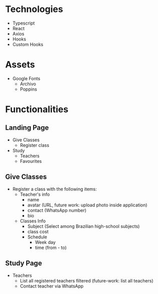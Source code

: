 # Technologies

- Typescript
- React 
- Axios
- Hooks
- Custom Hooks

# Assets
- Google Fonts
  - Archivo
  - Poppins

# Functionalities

## Landing Page
- Give Classes
  - Register class
- Study
  - Teachers
  - Favourites

## Give Classes
- Register a class with the following items:
  - Teacher's info
    - name
    - avatar (URL, future work: upload photo inside application)
    - contact (WhatsApp number)
    - bio
  - Classes Info
    - Subject (Select among Brazilian high-school subjects)
    - class cost
    - Schedule
      - Week day
      - time (from - to)

## Study Page
- Teachers
  - List all registered teachers filtered (future-work: list all teachers)
  - Contact teacher via WhatsApp

